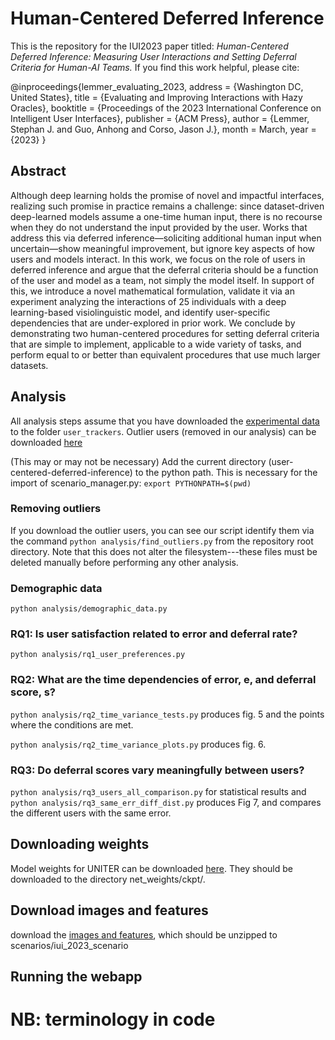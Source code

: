 # Human-Centered Deferred Inference
This is the repository for the IUI2023 paper titled: *Human-Centered Deferred Inference: Measuring User Interactions and Setting Deferral Criteria for Human-AI Teams.* If you find this work helpful, please cite:

  @inproceedings{lemmer_evaluating_2023,
		address = {Washington DC, United States},
		title = {Evaluating and Improving Interactions with Hazy Oracles},
		booktitle = {Proceedings of the 2023 International Conference on Intelligent User Interfaces},
		publisher = {ACM Press},
		author = {Lemmer, Stephan J. and Guo, Anhong and Corso, Jason J.},
		month = March,
		year = {2023}
	}

## Abstract
Although deep learning holds the promise of novel and impactful interfaces, realizing such promise in practice remains a challenge: since dataset-driven deep-learned models assume a one-time human input, there is no recourse when they do not understand the input provided by the user. Works that address this via deferred inference—soliciting additional human input when uncertain—show meaningful improvement, but ignore key aspects of how users and models interact. In this work, we focus on the role of users in deferred inference and argue that the deferral criteria should be a function of the user and model as a team, not simply the model itself. In support of this, we introduce a novel mathematical formulation, validate it via an experiment analyzing the interactions of 25 individuals with a deep learning-based visiolinguistic model, and identify user-specific dependencies that are under-explored in prior work. We conclude by demonstrating two human-centered procedures for setting deferral criteria that are simple to implement, applicable to a wide variety of tasks, and perform equal to or better than equivalent procedures that use much larger datasets.

## Analysis
All analysis steps assume that you have downloaded the [experimental data](https://drive.google.com/file/d/1BzIjbCPyQBVH3uTGIcem83y8CJygwRwZ/view?usp=sharing) to the folder `user_trackers`. Outlier users (removed in our analysis) can be downloaded [here](https://drive.google.com/file/d/1O3cgEaESQ7KLooV72iC_TGUmZHmOeaPQ/view?usp=sharing)

(This may or may not be necessary) Add the current directory (user-centered-deferred-inference) to the python path. This is necessary for the import of scenario_manager.py:
`export PYTHONPATH=$(pwd)`
### Removing outliers
If you download the outlier users, you can see our script identify them via the command `python analysis/find_outliers.py` from the repository root directory. Note that this does not alter the filesystem---these files must be deleted manually before performing any other analysis.

### Demographic data
`python analysis/demographic_data.py`

### RQ1: Is user satisfaction related to error and deferral rate?
`python analysis/rq1_user_preferences.py`

### RQ2: What are the time dependencies of error, e, and deferral score, s?
`python analysis/rq2_time_variance_tests.py` produces fig. 5 and the points where the conditions are met.

`python analysis/rq2_time_variance_plots.py` produces fig. 6.

### RQ3: Do deferral scores vary meaningfully between users?
`python analysis/rq3_users_all_comparison.py` for statistical results and `python analysis/rq3_same_err_diff_dist.py` produces Fig 7, and compares the different users with the same error.

## Downloading weights
Model weights for UNITER can be downloaded [here](https://drive.google.com/file/d/1ybo4jqf63rzM4fY3-VwcJ7VPKtUFZg-S/view?usp=sharing). They should be downloaded to the directory net_weights/ckpt/.

## Download images and features
download the [images and features](https://drive.google.com/file/d/19xjk7WnDxLLs9IKcE8atA8q9bIDNZith/view?usp=sharing), which should be unzipped to scenarios/iui_2023_scenario

## Running the webapp

# NB: terminology in code
